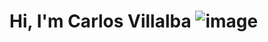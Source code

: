 # Hi, I'm Carlos Villalba ![image](https://user-images.githubusercontent.com/65986467/154778324-a4cce35a-3e07-44a3-87e4-afde50deeda5.png)

<!--
**2012-cevp/2012-cevp** is a ✨ _special_ ✨ repository because its `README.md` (this file) appears on your GitHub profile.

Here are some ideas to get you started:

- 🔭 I’m currently working on ...
- 🌱 I’m currently learning ...
- 👯 I’m looking to collaborate on ...
- 🤔 I’m looking for help with ...
- 💬 Ask me about ...
- 📫 How to reach me: ...
- 😄 Pronouns: ...
- ⚡ Fun fact: ...
-->
